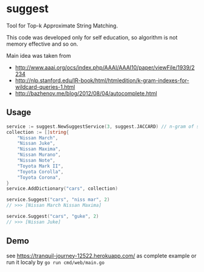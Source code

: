 # suggest

Tool for Top-k Approximate String Matching.

This code was developed only for self education, so algorithm is not memory effective and so on.

Main idea was taken from
* http://www.aaai.org/ocs/index.php/AAAI/AAAI10/paper/viewFile/1939/2234
* http://nlp.stanford.edu/IR-book/html/htmledition/k-gram-indexes-for-wildcard-queries-1.html
* http://bazhenov.me/blog/2012/08/04/autocomplete.html

## Usage

```go
service := suggest.NewSuggestService(3, suggest.JACCARD) // n-gram of size 3, Jaccard distance as edit distance
collection := []string{
    "Nissan March",
    "Nissan Juke",
    "Nissan Maxima",
    "Nissan Murano",
    "Nissan Note",
    "Toyota Mark II",
    "Toyota Corolla",
    "Toyota Corona",
}
service.AddDictionary("cars", collection)

service.Suggest("cars", "niss mar", 2)
// >>> [Nissan March Nissan Maxima]

service.Suggest("cars", "guke", 2)
// >>> [Nissan Juke]

```

## Demo
see https://tranquil-journey-12522.herokuapp.com/ as complete example
or run it localy by `go run cmd/web/main.go`
